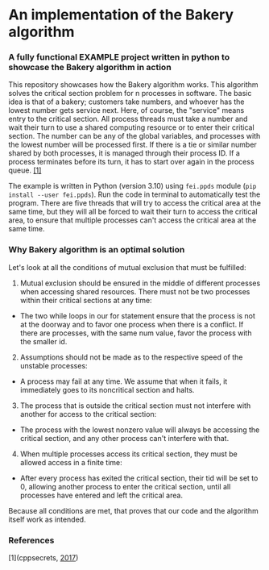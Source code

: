 # An implementation of the Bakery algorithm


### A fully functional EXAMPLE project written in python to showcase the Bakery algorithm in action

This repository showcases how the Bakery algorithm works. This algorithm solves the critical section problem for n processes in software. The basic idea is that of a bakery; customers take numbers, and whoever has the lowest number gets service next. Here, of course, the "service" means entry to the critical section. 
All process threads must take a number and wait their turn to use a shared computing resource or to enter their critical section. The number can be any of the global variables, and processes with the lowest number will be processed first. If there is a tie or similar number shared by both processes, it is managed through their process ID. If a process terminates before its turn, it has to start over again in the process queue. [[1]](#1)

The example is written in Python (version 3.10) using ```fei.ppds``` module (```pip install --user fei.ppds```). Run the code in terminal to automatically test the program. There are five threads that will try to access the critical area at the same time, but they will all be forced to wait their turn to access the critical area, to ensure that multiple processes can't access the critical area at the same time.


### Why Bakery algorithm is an optimal solution

Let's look at all the conditions of mutual exclusion that must be fulfilled: 

1. Mutual exclusion should be ensured in the middle of different processes when accessing shared resources. There must not be two processes within their critical sections at any time: 
* The two while loops in our for statement ensure that the process is not at the doorway and to favor one process when there is a conflict. If there are processes, with the same num value, favor the process with the smaller id.
2. Assumptions should not be made as to the respective speed of the unstable processes: 
* A process may fail at any time. We assume that when it fails, it immediately goes to its noncritical section and halts.
3. The process that is outside the critical section must not interfere with another for access to the critical section: 
* The process with the lowest nonzero value will always be accessing the critical section, and any other process can't interfere with that.
4. When multiple processes access its critical section, they must be allowed access in a finite time: 
* After every process has exited the critical section, their tid will be set to 0, allowing another process to enter the critical section, until all processes have entered and left the critical area.

Because all conditions are met, that proves that our code and the algorithm itself work as intended.

### References
<a id="1">[1](cppsecrets, [2017](https://cppsecrets.com/users/120612197115104981111171149751485164103109971051084699111109/Python-Implementation-of-Bakery-Algorithm.php))</a>